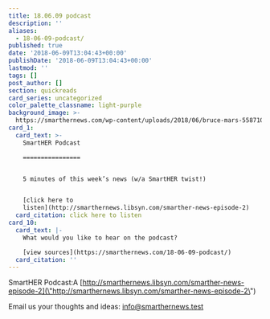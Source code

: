 ```yaml
---
title: 18.06.09 podcast
description: ''
aliases:
  - 18-06-09-podcast/
published: true
date: '2018-06-09T13:04:43+00:00'
publishDate: '2018-06-09T13:04:43+00:00'
lastmod: ''
tags: []
post_author: []
section: quickreads
card_series: uncategorized
color_palette_classname: light-purple
background_image: >-
  https://smarthernews.com/wp-content/uploads/2018/06/bruce-mars-558710-unsplash-scaled.jpg
card_1:
  card_text: >-
    SmartHER Podcast

    ================


    5 minutes of this week’s news (w/a SmartHER twist!)


    [click here to
    listen](http://smarthernews.libsyn.com/smarther-news-episode-2)
  card_citation: click here to listen
card_10:
  card_text: |-
    What would you like to hear on the podcast?

    [view sources](https://smarthernews.com/18-06-09-podcast/)
  card_citation: ''
---
```

SmartHER Podcast:A [http://smarthernews.libsyn.com/smarther-news-episode-2](\"http://smarthernews.libsyn.com/smarther-news-episode-2\")

Email us your thoughts and ideas: [info@smarthernews.test](\"mailto:info@smarthernews.test\")